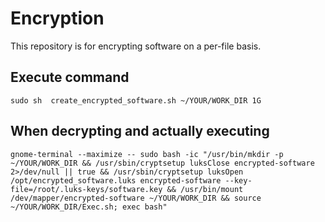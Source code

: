 # Encryption
This repository is for encrypting software on a per-file basis.

## Execute command
`sudo sh  create_encrypted_software.sh ~/YOUR/WORK_DIR 1G`

## When decrypting and actually executing
` gnome-terminal --maximize -- sudo bash -ic "/usr/bin/mkdir -p ~/YOUR/WORK_DIR && /usr/sbin/cryptsetup luksClose encrypted-software 2>/dev/null || true && /usr/sbin/cryptsetup luksOpen /opt/encrypted_software.luks encrypted-software --key-file=/root/.luks-keys/software.key && /usr/bin/mount /dev/mapper/encrypted-software ~/YOUR/WORK_DIR && source ~/YOUR/WORK_DIR/Exec.sh; exec bash"
`

